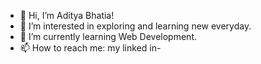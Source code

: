 - 👋 Hi, I’m Aditya Bhatia!
- 👀 I’m interested in exploring and learning new everyday.
- 🌱 I’m currently learning Web Development.
- 📫 How to reach me: my linked in-

<!---
AdityaB786/AdityaB786 is a ✨ special ✨ repository because its `README.md` (this file) appears on your GitHub profile.
You can click the Preview link to take a look at your changes.
--->
